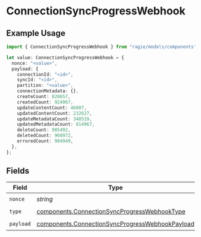 # ConnectionSyncProgressWebhook

## Example Usage

```typescript
import { ConnectionSyncProgressWebhook } from "ragie/models/components";

let value: ConnectionSyncProgressWebhook = {
  nonce: "<value>",
  payload: {
    connectionId: "<id>",
    syncId: "<id>",
    partition: "<value>",
    connectionMetadata: {},
    createCount: 828657,
    createdCount: 924967,
    updateContentCount: 46007,
    updatedContentCount: 232627,
    updateMetadataCount: 348519,
    updatedMetadataCount: 814967,
    deleteCount: 985492,
    deletedCount: 968972,
    erroredCount: 904949,
  },
};
```

## Fields

| Field                                                                                                              | Type                                                                                                               | Required                                                                                                           | Description                                                                                                        |
| ------------------------------------------------------------------------------------------------------------------ | ------------------------------------------------------------------------------------------------------------------ | ------------------------------------------------------------------------------------------------------------------ | ------------------------------------------------------------------------------------------------------------------ |
| `nonce`                                                                                                            | *string*                                                                                                           | :heavy_check_mark:                                                                                                 | N/A                                                                                                                |
| `type`                                                                                                             | [components.ConnectionSyncProgressWebhookType](../../models/components/connectionsyncprogresswebhooktype.md)       | :heavy_check_mark:                                                                                                 | N/A                                                                                                                |
| `payload`                                                                                                          | [components.ConnectionSyncProgressWebhookPayload](../../models/components/connectionsyncprogresswebhookpayload.md) | :heavy_check_mark:                                                                                                 | N/A                                                                                                                |